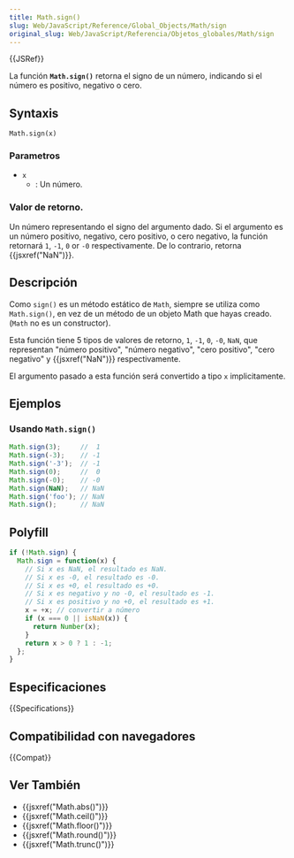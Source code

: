```yaml
---
title: Math.sign()
slug: Web/JavaScript/Reference/Global_Objects/Math/sign
original_slug: Web/JavaScript/Referencia/Objetos_globales/Math/sign
---
```


{{JSRef}}

La función **`Math.sign()`** retorna el signo de un número, indicando si el número es positivo, negativo o cero.

## Syntaxis

```
Math.sign(x)
```

### Parametros

- `x`
  - : Un número.

### Valor de retorno.

Un número representando el signo del argumento dado. Si el argumento es un número positivo, negativo, cero positivo, o cero negativo, la función retornará `1`, `-1`, `0` or `-0` respectivamente. De lo contrario, retorna {{jsxref("NaN")}}.

## Descripción

Como `sign()` es un método estático de `Math`, siempre se utiliza como `Math.sign()`, en vez de un método de un objeto Math que hayas creado. (`Math` no es un constructor).

Esta función tiene 5 tipos de valores de retorno, `1`, `-1`, `0`, `-0`, `NaN`, que representan "número positivo", "número negativo", "cero positivo", "cero negativo" y {{jsxref("NaN")}} respectivamente.

El argumento pasado a esta función será convertido a tipo `x` implicitamente.

## Ejemplos

### Usando `Math.sign()`

```js
Math.sign(3);     //  1
Math.sign(-3);    // -1
Math.sign('-3');  // -1
Math.sign(0);     //  0
Math.sign(-0);    // -0
Math.sign(NaN);   // NaN
Math.sign('foo'); // NaN
Math.sign();      // NaN
```

## Polyfill

```js
if (!Math.sign) {
  Math.sign = function(x) {
    // Si x es NaN, el resultado es NaN.
    // Si x es -0, el resultado es -0.
    // Si x es +0, el resultado es +0.
    // Si x es negativo y no -0, el resultado es -1.
    // Si x es positivo y no +0, el resultado es +1.
    x = +x; // convertir a número
    if (x === 0 || isNaN(x)) {
      return Number(x);
    }
    return x > 0 ? 1 : -1;
  };
}
```

## Especificaciones

{{Specifications}}

## Compatibilidad con navegadores

{{Compat}}

## Ver También

- {{jsxref("Math.abs()")}}
- {{jsxref("Math.ceil()")}}
- {{jsxref("Math.floor()")}}
- {{jsxref("Math.round()")}}
- {{jsxref("Math.trunc()")}}
